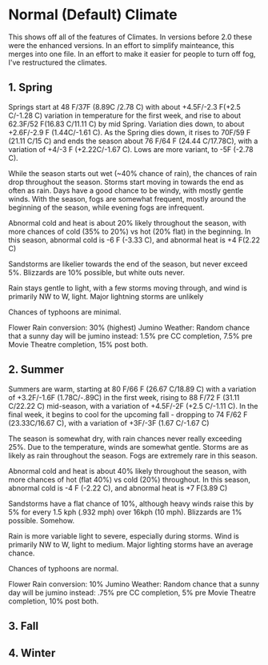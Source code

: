 ﻿# Normal (Default) Climate

This shows off all of the features of Climates. In versions before 2.0 these were the enhanced versions. In an effort to simplify mainteance, this merges into one file. In an effort to make it easier for people to turn off fog, I've restructured the climates.

## 1. Spring

Springs start at 48 F/37F (8.89C /2.78 C) with about +4.5F/-2.3 F(+2.5 C/-1.28 C) variation in temperature for the first week, and rise to about 62.3F/52 F(16.83 C/11.11 C) by mid Spring. Variation dies down, to about +2.6F/-2.9 F (1.44C/-1.61 C). As the Spring dies down, it rises to 70F/59 F (21.11 C/15 C) and ends the season about 76 F/64 F (24.44 C/17.78C), with a variation of +4/-3 F (+2.22C/-1.67 C). Lows are more variant, to -5F (-2.78 C). 

While the season starts out wet (~40% chance of rain), the chances of rain drop throughout the season. Storms start moving in towards the end as often as rain. Days have a good chance to be windy, with mostly gentle winds. With the season, fogs are somewhat frequent, mostly around the beginning of the season, while evening fogs are infrequent.

Abnormal cold and heat is about 20% likely throughout the season, with more chances of cold (35% to 20%) vs hot (20% flat) in the beginning. In this season, abnormal cold is -6 F (-3.33 C), and abnormal heat is +4 F(2.22 C)

Sandstorms are likelier towards the end of the season, but never exceed 5%. Blizzards are 10% possible, but white outs never. 

Rain stays gentle to light, with a few storms moving through, and wind is primarily NW to W, light. Major lightning storms are unlikely

Chances of typhoons are minimal. 

Flower Rain conversion: 30% (highest)
Jumino Weather: Random chance that a sunny day will be jumino instead: 1.5% pre CC completion, 7.5% pre Movie Theatre completion, 15% post both.

## 2. Summer

Summers are warm, starting at 80 F/66 F (26.67 C/18.89 C) with a variation of +3.2F/-1.6F (1.78C/-.89C) in the first week, rising to 88 F/72 F (31.11 C/22.22 C) mid-season, with a variation of +4.5F/-2F (+2.5 C/-1.11 C). In the final week, it begins to cool for the upcoming fall - dropping to 74 F/62 F (23.33C/16.67 C), with a variation of +3F/-3F (1.67 C/-1.67 C)

The season is somewhat dry, with rain chances never really exceeding 25%. Due to the temperature, winds are somewhat gentle. Storms are as likely as rain throughout the season. Fogs are extremely rare in this season. 

Abnormal cold and heat is about 40% likely throughout the season, with more chances of hot (flat 40%) vs cold (20%) throughout. In this season, abnormal cold is -4 F (-2.22 C), and abnormal heat is +7 F(3.89 C)

Sandstorms have a flat chance of 10%, although heavy winds raise this by 5% for every 1.5 kph (.932 mph) over 16kph (10 mph). Blizzards are 1% possible. Somehow. 

Rain is more variable light to severe, especially during storms. Wind is primarily NW to W, light to medium. Major lighting storms have an average chance.

Chances of typhoons are normal.

Flower Rain conversion: 10% 
Jumino Weather: Random chance that a sunny day will be jumino instead: .75% pre CC completion, 5% pre Movie Theatre completion, 10% post both.

## 3. Fall


## 4. Winter